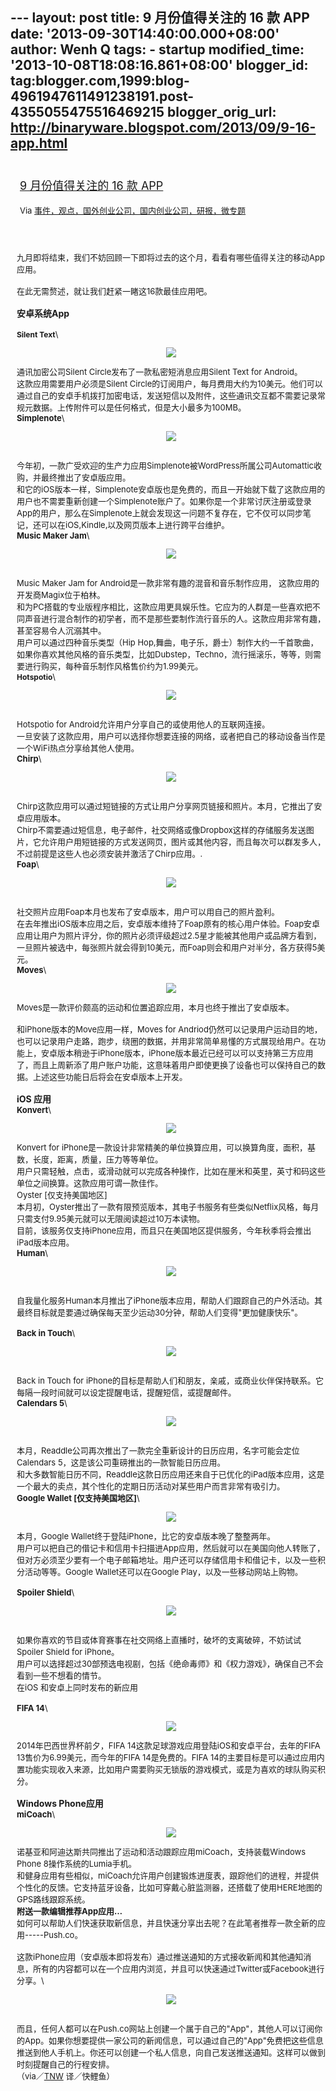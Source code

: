 --- layout: post title: 9 月份值得关注的 16 款 APP date:
'2013-09-30T14:40:00.000+08:00' author: Wenh Q tags: - startup
modified\_time: '2013-10-08T18:08:16.861+08:00' blogger\_id:
tag:blogger.com,1999:blog-4961947611491238191.post-4355055475516469215
blogger\_orig\_url: http://binaryware.blogspot.com/2013/09/9-16-app.html
---
<div style="margin: 10px; padding: 5px;">

<div style="font-size: 18px;">

[9 月份值得关注的 16 款 APP](http://www.kuailiyu.com/article/5251.html)

</div>

<div style="font-size: 13px;">

Via
[事件，观点，国外创业公司，国内创业公司，研报，微专题](http://www.kuailiyu.com/)

</div>

</div>

<div style="font-size: 13px; padding: 15px 0 10px 10px;">

九月即将结束，我们不妨回顾一下即将过去的这个月，看看有哪些值得关注的移动App应用。\
\
在此无需赘述，就让我们赶紧一睹这16款最佳应用吧。\
\
**<span style="font-size: 14px;">安卓系统App</span>**\
\
**<span style="font-size: 12px;">Silent Text</span>**\
<div style="text-align: center;">

![](http://www.kuailiyu.com/uploadfile/2013/0930/20130930095449790.png)

</div>

通讯加密公司Silent Circle发布了一款私密短消息应用Silent Text for
Android。\
这款应用需要用户必须是Silent
Circle的订阅用户，每月费用大约为10美元。他们可以通过自己的安卓手机拨打加密电话，发送短信以及附件，这些通讯交互都不需要记录常规元数据。上传附件可以是任何格式，但是大小最多为100MB。\
**Simplenote**\
<div style="text-align: center;">

![](http://www.kuailiyu.com/uploadfile/2013/0930/20130930095701530.png)\
 

</div>

今年初，一款广受欢迎的生产力应用Simplenote被WordPress所属公司Automattic收购，并最终推出了安卓版应用。\
和它的iOS版本一样，Simplenote安卓版也是免费的，而且一开始就下载了这款应用的用户也不需要重新创建一个Simplenote账户了。如果你是一个非常讨厌注册或登录App的用户，那么在Simplenote上就会发现这一问题不复存在，它不仅可以同步笔记，还可以在iOS,Kindle,以及网页版本上进行跨平台维护。\
**Music Maker Jam**\
<div style="text-align: center;">

![](http://www.kuailiyu.com/uploadfile/2013/0930/20130930095809615.png)\
 

</div>

Music Maker Jam for Android是一款非常有趣的混音和音乐制作应用，
这款应用的开发商Magix位于柏林。\
和为PC搭载的专业版程序相比，这款应用更具娱乐性。它应为的人群是一些喜欢把不同声音进行混合制作的初学者，而不是那些要制作流行音乐的人。这款应用非常有趣，甚至容易令人沉溺其中。\
用户可以通过四种音乐类型（Hip
Hop,舞曲，电子乐，爵士）制作大约一千首歌曲，如果你喜欢其他风格的音乐类型，比如Dubstep，Techno，流行摇滚乐，等等，则需要进行购买，每种音乐制作风格售价约为1.99美元。\
<span style="font-size: 12px;">**Hotspotio**</span>\
<div style="text-align: center;">

![](http://www.kuailiyu.com/uploadfile/2013/0930/20130930095934650.png)\
 

</div>

Hotspotio for Android允许用户分享自己的或使用他人的互联网连接。\
一旦安装了这款应用，用户可以选择你想要连接的网络，或者把自己的移动设备当作是一个WiFi热点分享给其他人使用。\
**Chirp**\
<div style="text-align: center;">

![](http://www.kuailiyu.com/uploadfile/2013/0930/20130930100031246.png)\
 

</div>

Chirp这款应用可以通过短链接的方式让用户分享网页链接和照片。本月，它推出了安卓应用版本。\
Chirp不需要通过短信息，电子邮件，社交网络或像Dropbox这样的存储服务发送图片，它允许用户用短链接的方式发送网页，图片或其他内容，而且每次可以群发多人，不过前提是这些人也必须安装并激活了Chirp应用。.\
**Foap**\
<div style="text-align: center;">

![](http://www.kuailiyu.com/uploadfile/2013/0930/20130930100203869.png)

</div>

\
社交照片应用Foap本月也发布了安卓版本，用户可以用自己的照片盈利。\
在去年推出iOS版本应用之后，安卓版本维持了Foap原有的核心用户体验。Foap安卓应用让用户为照片评分，你的照片必须评级超过2.5星才能被其他用户或品牌方看到，一旦照片被选中，每张照片就会得到10美元，而Foap则会和用户对半分，各方获得5美元。\
**Moves**\
<div style="text-align: center;">

![](http://www.kuailiyu.com/uploadfile/2013/0930/20130930100312923.png)

</div>

Moves是一款评价颇高的运动和位置追踪应用，本月也终于推出了安卓版本。\
\
和iPhone版本的Move应用一样，Moves for
Andriod仍然可以记录用户运动目的地，也可以记录用户走路，跑步，绕圈的数据，并用非常简单易懂的方式展现给用户。在功能上，安卓版本稍逊于iPhone版本，iPhone版本最近已经可以可以支持第三方应用了，而且上周新添了用户账户功能，这意味着用户即使更换了设备也可以保持自己的数据。上述这些功能日后将会在安卓版本上开发。\
\
<span style="font-size: 14px;">**iOS 应用**</span>\
**Konvert**\
<div style="text-align: center;">

![](http://www.kuailiyu.com/uploadfile/2013/0930/20130930100518199.png)

</div>

Konvert for
iPhone是一款设计非常精美的单位换算应用，可以换算角度，面积，基数，长度，距离，质量，压力等等单位。\
用户只需轻触，点击，或滑动就可以完成各种操作，比如在厘米和英里，英寸和码这些单位之间换算。这款应用可谓一款佳作。\
Oyster \[仅支持美国地区\]\
本月初，Oyster推出了一款有限预览版本，其电子书服务有些类似Netflix风格，每月只需支付9.95美元就可以无限阅读超过10万本读物。\
目前，该服务仅支持iPhone应用，而且只在美国地区提供服务，今年秋季将会推出iPad版本应用。\
**Human**\
<div style="text-align: center;">

![](http://www.kuailiyu.com/uploadfile/2013/0930/20130930100655720.png)\
 

</div>

自我量化服务Human本月推出了iPhone版本应用，帮助人们跟踪自己的户外活动。其最终目标就是要通过确保每天至少运动30分钟，帮助人们变得"更加健康快乐"。\
\
**Back in Touch**\
<div style="text-align: center;">

![](http://www.kuailiyu.com/uploadfile/2013/0930/20130930100820217.png)\
 

</div>

Back in Touch for
iPhone的目标是帮助人们和朋友，亲戚，或商业伙伴保持联系。它每隔一段时间就可以设定提醒电话，提醒短信，或提醒邮件。\
**Calendars 5**\
<div style="text-align: center;">

![](http://www.kuailiyu.com/uploadfile/2013/0930/20130930100951383.png)\
 

</div>

本月，Readdle公司再次推出了一款完全重新设计的日历应用，名字可能会定位Calendars
5，这是该公司重磅推出的一款智能日历应用。\
和大多数智能日历不同，Readdle这款日历应用还来自于已优化的iPad版本应用，这是一个最大的卖点，其个性化的定期日历活动对某些用户而言非常有吸引力。\
**Google Wallet \[仅支持美国地区\]**\
<div style="text-align: center;">

![](http://www.kuailiyu.com/uploadfile/2013/0930/20130930101136976.png)

</div>

本月，Google Wallet终于登陆iPhone，比它的安卓版本晚了整整两年。\
用户可以把自己的借记卡和信用卡扫描进App应用，然后就可以在美国向他人转账了，但对方必须至少要有一个电子邮箱地址。用户还可以存储信用卡和借记卡，以及一些积分活动等等。Google
Wallet还可以在Google Play，以及一些移动网站上购物。\
\
**Spoiler Shield**\
<div style="text-align: center;">

![](http://www.kuailiyu.com/uploadfile/2013/0930/20130930101307885.png)

</div>

\
如果你喜欢的节目或体育赛事在社交网络上直播时，破坏的支离破碎，不妨试试Spoiler
Shield for iPhone。\
用户可以选择超过30部预选电视剧，包括《绝命毒师》和《权力游戏》，确保自己不会看到一些不想看的情节。\
在iOS 和安卓上同时发布的新应用\
\
**FIFA 14**\
<div style="text-align: center;">

![](http://www.kuailiyu.com/uploadfile/2013/0930/20130930101458371.png)

</div>

2014年巴西世界杯前夕，FIFA
14这款足球游戏应用登陆iOS和安卓平台，去年的FIFA
13售价为6.99美元，而今年的FIFA 14是免费的。FIFA
14的主要目标是可以通过应用内置功能实现收入来源，比如用户需要购买无锁版的游戏模式，或是为喜欢的球队购买积分。\
\
**<span style="font-size: 14px;">Windows Phone应用</span>**\
**miCoach**\
<div style="text-align: center;">

![](http://www.kuailiyu.com/uploadfile/2013/0930/20130930101600222.png)

</div>

诺基亚和阿迪达斯共同推出了运动和活动跟踪应用miCoach，支持装载Windows
Phone 8操作系统的Lumia手机。\
和健身应用有些相似，miCoach允许用户创建锻炼进度表，跟踪他们的进程，并提供个性化的反馈。它支持蓝牙设备，比如可穿戴心脏监测器，还搭载了使用HERE地图的GPS路线跟踪系统。\
**附送一款编辑推荐App应用…**\
如何可以帮助人们快速获取新信息，并且快速分享出去呢？在此笔者推荐一款全新的应用-----Push.co。\
\
这款iPhone应用（安卓版本即将发布）通过推送通知的方式接收新闻和其他通知消息，所有的内容都可以在一个应用内浏览，并且可以快速通过Twitter或Facebook进行分享。\
<div style="text-align: center;">

![](http://www.kuailiyu.com/uploadfile/2013/0930/20130930101858409.png)

</div>

\
而且，任何人都可以在Push.co网站上创建一个属于自己的"App"，其他人可以订阅你的App。如果你想要提供一家公司的新闻信息，可以通过自己的"App"免费把这些信息推送到他人手机上。你还可以创建一个私人信息，向自己发送推送通知。这样可以做到时刻提醒自己的行程安排。\
（via／[TNW](http://thenextweb.com/apps/2013/09/27/16-of-the-best-apps-released-in-september/)
译／快鲤鱼）

</div>
